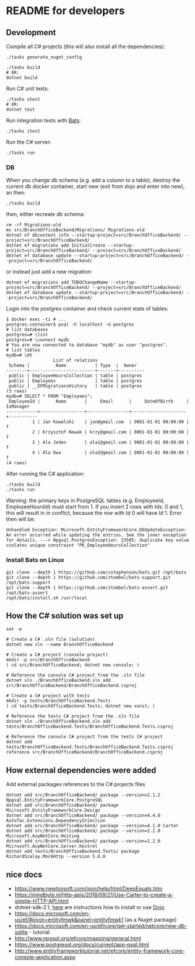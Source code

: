 # README for developers

## Development
Compile all C# projects (this will also install all the dependencies):
```
./tasks generate_nuget_config

./tasks build
# OR:
dotnet build
```

Run C# unit tests:
```
./tasks utest
# OR:
dotnet test
```

Run integration tests with [Bats](https://github.com/sstephenson/bats):
```
./tasks itest
```

Run the C# server:
```
./tasks run
```

### DB
When you change db schema (e.g. add a column to a table), destroy the current db
 docker container, start new (exit from dojo and enter into new), an then:
```
./tasks build
```

then, either recreate db schema:
```
rm -rf Migrations-old
mv src/BranchOfficeBackend/Migrations/ Migrations-old
dotnet ef dbcontext info --startup-project=src/BranchOfficeBackend/ --project=src/BranchOfficeBackend/
dotnet ef migrations add InitialCreate --startup-project=src/BranchOfficeBackend/ --project=src/BranchOfficeBackend/
dotnet ef database update --startup-project=src/BranchOfficeBackend/ --project=src/BranchOfficeBackend/
```

or instead just add a new migration:
```
dotnet ef migrations add TODOChangeName --startup-project=src/BranchOfficeBackend/ --project=src/BranchOfficeBackend/
dotnet ef database update --startup-project=src/BranchOfficeBackend/ --project=src/BranchOfficeBackend/
```

Login into the postgres container and check current state of tables:
```
$ docker exec -ti # ...
postgres-container$ psql -h localhost -U postgres
# list databases
postgres=# \list
postgres=# \connect mydb
# You are now connected to database "mydb" as user "postgres".
# list tables
mydb=# \dt
                  List of relations
 Schema |          Name           | Type  |  Owner   
--------+-------------------------+-------+----------
 public | EmployeeHoursCollection | table | postgres
 public | Employees               | table | postgres
 public | __EFMigrationsHistory   | table | postgres
(3 rows)
mydb=# SELECT * FROM "Employees";
 EmployeeId |      Name       |     Email      |     DateOfBirth     | IsManager
------------+-----------------+----------------+---------------------+-----------
          1 | Jan Kowalski    | jan@gmail.com  | 0001-01-01 00:00:00 | f
          2 | Krzysztof Nowak | krzy@gmail.com | 0001-01-01 00:00:00 | f
          3 | Ala Jeden       | ala1@gmail.com | 0001-01-01 00:00:00 | f
          4 | Ola Dwa         | ola2@gmail.com | 0001-01-01 00:00:00 | f
(4 rows)
```

After running the C# application:
```
./tasks build
./tasks run
```

Warning: the primary keys in PostgreSQL tables (e.g. EmployeeId, EmployeeHoursId)
 must start from 1. If you insert 2 rows with Ids: 0 and 1, this will result in
 in conflict, because the row with Id 0 will have Id 1. Error then will be:
```
Unhandled Exception: Microsoft.EntityFrameworkCore.DbUpdateException: An error occurred while updating the entries. See the inner exception for details. ---> Npgsql.PostgresException: 23505: duplicate key value violates unique constraint "PK_EmployeeHoursCollection"
```

### Install Bats on Linux
```
git clone --depth 1 https://github.com/sstephenson/bats.git /opt/bats
git clone --depth 1 https://github.com/ztombol/bats-support.git /opt/bats-support
git clone --depth 1 https://github.com/ztombol/bats-assert.git /opt/bats-assert
/opt/bats/install.sh /usr/local
```

## How the C# solution was set up
```
set -e

# Create a C# .sln file (solution)
dotnet new sln --name BranchOfficeBackend

# Create a C# project (console project)
mkdir -p src/BranchOfficeBackend
( cd src/BranchOfficeBackend; dotnet new console; )

# Reference the console C# project from the .sln file
dotnet sln ./BranchOfficeBackend.sln add src/BranchOfficeBackend/BranchOfficeBackend.csproj

# Create a C# project with tests
mkdir -p tests/BranchOfficeBackend.Tests
( cd tests/BranchOfficeBackend.Tests; dotnet new xunit; )

# Reference the tests C# project from the .sln file
dotnet sln ./BranchOfficeBackend.sln add tests/BranchOfficeBackend.Tests/BranchOfficeBackend.Tests.csproj

# Reference the console C# project from the tests C# project
dotnet add tests/BranchOfficeBackend.Tests/BranchOfficeBackend.Tests.csproj reference src/BranchOfficeBackend/BranchOfficeBackend.csproj
```

## How external dependencies were added
Add external packages references to the C# projects files
```
dotnet add src/BranchOfficeBackend/ package --version=2.1.2 Npgsql.EntityFrameworkCore.PostgreSQL
dotnet add src/BranchOfficeBackend/ package Microsoft.EntityFrameworkCore.Design
dotnet add src/BranchOfficeBackend/ package --version=4.4.0 Autofac.Extensions.DependencyInjection
dotnet add src/BranchOfficeBackend/ package --version=4.1.0 Carter
dotnet add src/BranchOfficeBackend/ package --version=2.2.0 Microsoft.AspNetCore.Hosting
dotnet add src/BranchOfficeBackend/ package --version=2.2.0 Microsoft.AspNetCore.Server.Kestrel
dotnet add tests/BranchOfficeBackend.Tests/ package RichardSzalay.MockHttp --version 5.0.0
```


## nice docs
* https://www.newtonsoft.com/json/help/html/DeepEquals.htm
* https://mindbyte.nl/http-apis/2018/09/21/Use-Carter-to-create-a-simple-HTTP-API.html
* dotnet-sdk-2.1, [here](https://dotnet.microsoft.com/learn/dotnet/hello-world-tutorial/install) are instructions how to install or use [Dojo](https://github.com/ai-traders/dojo).
* https://docs.microsoft.com/en-us/ef/#pivot=entityfmwk&panel=entityfmwk1 (as a Nuget package)
* https://docs.microsoft.com/en-us/ef/core/get-started/netcore/new-db-sqlite - tutorial
* http://www.npgsql.org/efcore/mapping/general.html
* https://www.postgresql.org/docs/current/app-psql.html
* http://www.entityframeworktutorial.net/efcore/entity-framework-core-console-application.aspx
